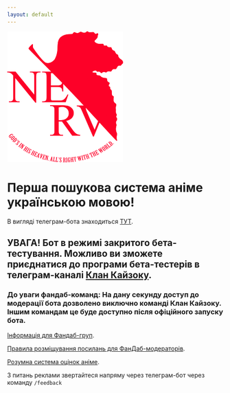 ```yaml
---
layout: default
---
```



![Branching](https://raw.githubusercontent.com/ukushu/nerv-search-site/master/nerv_Logo.png)


# Перша пошукова система аніме українською мовою! 
В вигляді телеграм-бота знаходиться [ТУТ](https://t.me/NERV_search_bot).


## УВАГА! Бот в режимі закритого бета-тестування. Можливо ви зможете приєднатися до програми бета-тестерів в телеграм-каналі [Клан Кайзоку](https://t.me/clan_kaizoku). 

### До уваги фандаб-команд: На дану секунду доступ до модерації бота дозволено виключно команді Клан Кайзоку. Іншим командам це буде доступно після офіційного запуску бота.


[Інформація для Фандаб-груп](./pages/4FanDubStudios.html).

[Правила розміщування посилань для ФанДаб-модераторів](./pages/LinkRules.html).

[Розумна система оцінок аніме](./pages/SmartAnimeRankSystem.md).

З питань реклами звертайтеся напряму через телеграм-бот через команду ```/feedback```
